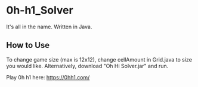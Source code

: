 # 0h-h1_Solver
It's all in the name. Written in Java.

## How to Use
To change game size (max is 12x12), change cellAmount in Grid.java to size you would like.
Alternatively, download "Oh Hi Solver.jar" and run.

Play 0h h1 here: https://0hh1.com/
